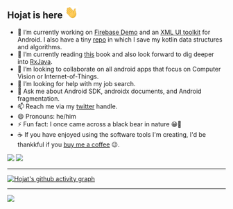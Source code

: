 ## Hojat is here <img src="Hi.gif" width="30px">

- 🔭 I’m currently working on <a href="https://github.com/hojat72elect/Firebase_Demo">Firebase Demo</a> and an <a href="https://github.com/hojat72elect/Zahra">XML UI toolkit</a> for Android. I also have a tiny <a href="https://github.com/hojat72elect/Kotlin_Data_Structures_Algorithms">repo</a> in which I save my kotlin data structures and algorithms.
- 🌱 I’m currently reading <a href="https://www.amazon.ca/Cracking-Coding-Interview-Programming-Questions/dp/0984782850">this</a> book and also look forward to dig deeper into <a href="https://play.google.com/store/books/details?pcampaignid=books_read_action&id=gYY1DQAAQBAJ">RxJava</a>. 
- 👯 I’m looking to collaborate on all android apps that focus on Computer Vision or Internet-of-Things.
- 🤔 I’m looking for help with my job search.
- 💬 Ask me about Android SDK, androidx documents, and Android fragmentation.
- 📫 Reach me via my <a href="https://twitter.com/hojat_93">twitter</a> handle.
- 😄 Pronouns: he/him
- ⚡ Fun fact: I once came across a black bear in nature 😁🐻
- ☕ If you have enjoyed using the software tools I'm creating, I'd be thankkful if you <a href="https://www.buymeacoffee.com/hojat">buy me a coffee</a> 😉.


<p>  
<img height="160em" src="https://github-readme-stats.vercel.app/api/top-langs/?username=hojat72elect&show_icons=true&hide_border=true&theme=dracula&layout=compact&langs_count=8"/>  
<img height="160em" src="https://github-readme-stats.vercel.app/api?username=hojat72elect&show_icons=true&theme=dracula&hide_border=true" />
</p>

---------------------------------------------------------------------------------------

[![Hojat's github activity graph](https://activity-graph.herokuapp.com/graph?username=hojat72elect&theme=dracula)](https://github.com/ashutosh00710/github-readme-activity-graph)

-------------------------------------------------------------
![](https://komarev.com/ghpvc/?username=hojat72elect)
